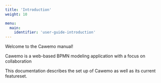 ```yaml
---
title: 'Introduction'
weight: 10

menu:
  main:
    identifier: 'user-guide-introduction'
---
```


Welcome to the Cawemo manual!

Cawemo is a web-based BPMN modeling application with a focus on collaboration

This documentation describes the set up of Cawemo as well as its current featureset.
